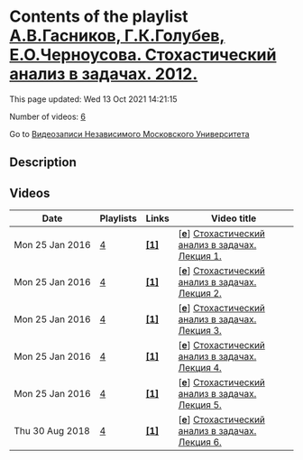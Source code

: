 # Contents of the playlist [А.В.Гасников, Г.К.Голубев, Е.О.Черноусова. Стохастический анализ в задачах. 2012.](https://www.youtube.com/playlist?list=PLp9ABVh6_x4HqmkWEkB-4-cdfKu0scEuZ)

This page updated: Wed 13 Oct 2021 14:21:15

Number of videos: [6](#videos)

Go to [Видеозаписи Независимого Московского Университета](../README.md)

## Description



## Videos

|Date|Playlists|Links|Video title|
|---|---|---|---|
| Mon&nbsp;25&nbsp;Jan&nbsp;2016 | [4](../playlists/4 "А.В.Гасников, Г.К.Голубев, Е.О.Черноусова. Стохастический анализ в задачах. 2012.") | [**[1]**](http://ium.mccme.ru/s12/gasnikov-s12.html) | [[**e**](https://studio.youtube.com/video/DpUu2-qJoHM/edit "Edit")] [Стохастический анализ в задачах. Лекция 1.](https://www.youtube.com/watch?v=DpUu2-qJoHM&list=PLp9ABVh6_x4HqmkWEkB-4-cdfKu0scEuZ "Спецкурс Независимого Московского университета.&#013;8 сентября 2012 г., НМУ 303 (Москва, Большой Власьевский пер., 11)&#013;Источник:&#013;http://ium.mccme.ru/s12/gasnikov-s12.html") |
| Mon&nbsp;25&nbsp;Jan&nbsp;2016 | [4](../playlists/4 "А.В.Гасников, Г.К.Голубев, Е.О.Черноусова. Стохастический анализ в задачах. 2012.") | [**[1]**](http://ium.mccme.ru/s12/gasnikov-s12.html) | [[**e**](https://studio.youtube.com/video/uGJsy2log5Q/edit "Edit")] [Стохастический анализ в задачах. Лекция 2.](https://www.youtube.com/watch?v=uGJsy2log5Q&list=PLp9ABVh6_x4HqmkWEkB-4-cdfKu0scEuZ "Спецкурс Независимого Московского университета.&#013;13 октября 2012 г., НМУ 303 (Москва, Большой Власьевский пер., 11)&#013;Источник:&#013;http://ium.mccme.ru/s12/gasnikov-s12.html") |
| Mon&nbsp;25&nbsp;Jan&nbsp;2016 | [4](../playlists/4 "А.В.Гасников, Г.К.Голубев, Е.О.Черноусова. Стохастический анализ в задачах. 2012.") | [**[1]**](http://ium.mccme.ru/s12/gasnikov-s12.html) | [[**e**](https://studio.youtube.com/video/lu7B26GPoFE/edit "Edit")] [Стохастический анализ в задачах. Лекция 3.](https://www.youtube.com/watch?v=lu7B26GPoFE&list=PLp9ABVh6_x4HqmkWEkB-4-cdfKu0scEuZ "Спецкурс Независимого Московского университета.&#013;20 октября 2012 г., НМУ 303 (Москва, Большой Власьевский пер., 11)&#013;Источник:&#013;http://ium.mccme.ru/s12/gasnikov-s12.html") |
| Mon&nbsp;25&nbsp;Jan&nbsp;2016 | [4](../playlists/4 "А.В.Гасников, Г.К.Голубев, Е.О.Черноусова. Стохастический анализ в задачах. 2012.") | [**[1]**](http://ium.mccme.ru/s12/gasnikov-s12.html) | [[**e**](https://studio.youtube.com/video/pLLN1lASWaQ/edit "Edit")] [Стохастический анализ в задачах. Лекция 4.](https://www.youtube.com/watch?v=pLLN1lASWaQ&list=PLp9ABVh6_x4HqmkWEkB-4-cdfKu0scEuZ "Спецкурс Независимого Московского университета.&#013;27 октября 2012 г., НМУ 303 (Москва, Большой Власьевский пер., 11)&#013;Источник:&#013;http://ium.mccme.ru/s12/gasnikov-s12.html") |
| Mon&nbsp;25&nbsp;Jan&nbsp;2016 | [4](../playlists/4 "А.В.Гасников, Г.К.Голубев, Е.О.Черноусова. Стохастический анализ в задачах. 2012.") | [**[1]**](http://ium.mccme.ru/s12/gasnikov-s12.html) | [[**e**](https://studio.youtube.com/video/xwQN1nyk5Tc/edit "Edit")] [Стохастический анализ в задачах. Лекция 5.](https://www.youtube.com/watch?v=xwQN1nyk5Tc&list=PLp9ABVh6_x4HqmkWEkB-4-cdfKu0scEuZ "Спецкурс Независимого Московского университета.&#013;10 ноября 2012 г., НМУ 303 (Москва, Большой Власьевский пер., 11)&#013;Источник:&#013;http://ium.mccme.ru/s12/gasnikov-s12.html") |
| Thu&nbsp;30&nbsp;Aug&nbsp;2018 | [4](../playlists/4 "А.В.Гасников, Г.К.Голубев, Е.О.Черноусова. Стохастический анализ в задачах. 2012.") | [**[1]**](http://ium.mccme.ru/s12/gasnikov-s12.html) | [[**e**](https://studio.youtube.com/video/1upflJ22TQ4/edit "Edit")] [Стохастический анализ в задачах. Лекция 6.](https://www.youtube.com/watch?v=1upflJ22TQ4&list=PLp9ABVh6_x4HqmkWEkB-4-cdfKu0scEuZ "Спецкурс Независимого Московского университета.&#013;17 ноября 2012 г., НМУ 303 (Москва, Большой Власьевский пер., 11)&#013;Источник:&#013;http://ium.mccme.ru/s12/gasnikov-s12.html") |
